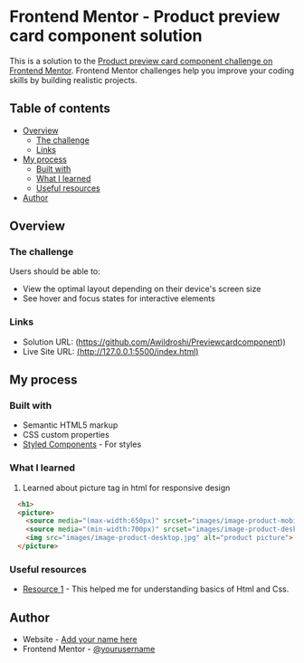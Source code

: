 # Frontend Mentor - Product preview card component solution

This is a solution to the [Product preview card component challenge on Frontend Mentor](https://www.frontendmentor.io/challenges/product-preview-card-component-GO7UmttRfa). Frontend Mentor challenges help you improve your coding skills by building realistic projects. 

## Table of contents

- [Overview](#overview)
  - [The challenge](#the-challenge)
  - [Links](#links)
- [My process](#my-process)
  - [Built with](#built-with)
  - [What I learned](#what-i-learned)
  - [Useful resources](#useful-resources)
- [Author](#author)

## Overview

### The challenge

Users should be able to:

- View the optimal layout depending on their device's screen size
- See hover and focus states for interactive elements

### Links

- Solution URL: (https://github.com/Awildroshi/Previewcardcomponent))
- Live Site URL: [(http://127.0.0.1:5500/index.html)](https://awildroshi.github.io/Previewcardcomponent/)

## My process

### Built with

- Semantic HTML5 markup
- CSS custom properties
- [Styled Components](https://styled-components.com/) - For styles


### What I learned

1. Learned about picture tag in html for responsive design
```html
  <h1>
  <picture>
    <source media="(max-width:650px)" srcset="images/image-product-mobile.jpg">
    <source media="(min-width:700px)" srcset="images/image-product-desktop.jpg">
    <img src="images/image-product-desktop.jpg" alt="product picture">
  </picture>
```

### Useful resources

- [Resource 1](https://www.youtube.com/playlist?list=PL4cUxeGkcC9ivBf_eKCPIAYXWzLlPAm6G) - This helped me for understanding basics of Html and Css.


## Author

- Website - [Add your name here]([https://www.your-site.com](https://awildroshi.github.io/Previewcardcomponent/))
- Frontend Mentor - [@yourusername](https://www.frontendmentor.io/profile/yourusername)





